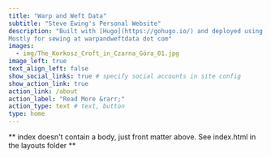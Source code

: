 ```yaml
---
title: "Warp and Weft Data"
subtitle: "Steve Ewing's Personal Website"
description: "Built with [Hugo](https://gohugo.io/) and deployed using [Netlify](https://www.netlify.com/). 
Mostly for sewing at warpandweftdata dot com"
images:
  - img/The_Korkosz_Croft_in_Czarna_Góra_01.jpg
image_left: true
text_align_left: false
show_social_links: true # specify social accounts in site config
show_action_link: true
action_link: /about
action_label: "Read More &rarr;"
action_type: text # text, button
type: home
---
```


** index doesn't contain a body, just front matter above.
See index.html in the layouts folder **
